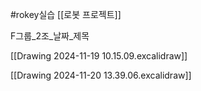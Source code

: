 #rokey실습
[[로봇 프로젝트]]

F그룹_2조_날짜_제목

[[Drawing 2024-11-19 10.15.09.excalidraw]]

[[Drawing 2024-11-20 13.39.06.excalidraw]]